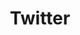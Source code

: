---
layout: tag_index
title: Twitter
tag: twitter
permalink: /tag/twitter/
intro: Toutes les actualités, liens et ressources tagués &num;twitter.
text-twtr: En train d'explorer les articles tagués 'twitter' — @MagDuWebdesign
---